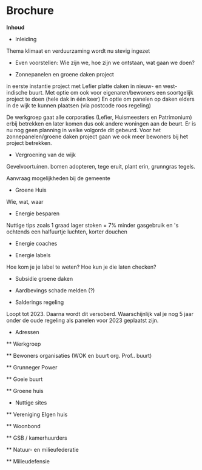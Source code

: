 # Brochure

**Inhoud**

* Inleiding

Thema klimaat en verduurzaming wordt nu stevig ingezet


* Even voorstellen: Wie zijn we, hoe zijn we ontstaan, wat gaan we doen?

* Zonnepanelen en groene daken project

in eerste instantie project met Lefier platte daken in nieuw- en west-indische buurt. 
Met optie om ook voor eigenaren/bewoners een soortgelijk project te doen (hele dak in één keer)
En optie om panelen op daken elders in de wijk te kunnen plaatsen (via postcode roos regeling)

De werkgroep gaat alle corporaties (Lefier, Huismeesters en Patrimonium) erbij betrekken en later komen dus ook andere woningen aan de beurt.
Er is nu nog geen planning in welke volgorde dit gebeurd. Voor het zonnepanelen/groene daken project gaan we ook meer bewoners bij het project betrekken.

* Vergroening van de wijk

Gevelvoortuinen. bomen adopteren, tege eruit, plant erin, grunngras tegels.

Aanvraag mogelijkheden bij de gemeente

* Groene Huis

Wie, wat, waar

* Energie besparen

Nuttige tips zoals 1 graad lager stoken = 7% minder gasgebruik en 's ochtends een halfuurtje luchten, korter douchen

* Energie coaches

* Energie labels

Hoe kom je je label te weten? Hoe kun je die laten checken?

* Subsidie groene daken

* Aardbevings schade melden (?)

* Salderings regeling

Loopt tot 2023. Daarna wordt dit versoberd. Waarschijnlijk val je nog 5 jaar onder de oude regeling als panelen voor 2023 geplaatst zijn.

* Adressen

** Werkgroep

** Bewoners organisaties (WOK en buurt org. Prof.. buurt)

** Grunneger Power

** Goeie buurt

** Groene huis

* Nuttige sites

** Vereniging EIgen huis

** Woonbond

** GSB / kamerhuurders

** Natuur- en milieufederatie

** Milieudefensie

